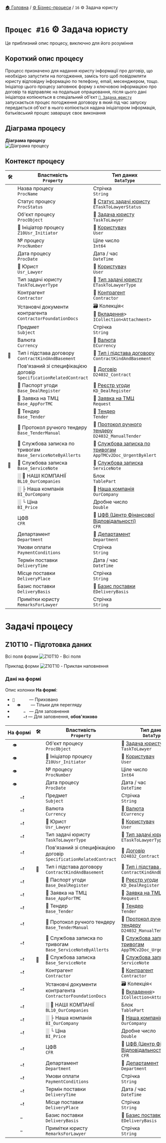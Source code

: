 ﻿[🏠 Головна](../../../README.MD) / [⚙️ Бізнес-процеси](../../README.MD) / `16` ⚙️ Задача юристу

# `Процес #16` ⚙️ Задача юристу

Це приблизний опис процесу, виключно для його розуміння

## Короткий опис процесу

Процесс призначено для надання юристу інформації про договір, що необхідно запустити на погодження, замісь того щоб повідомляти юристу відповідну інформацію по телефону, email, месенджером, тощо.
Ініціатор цього процесу заповнює форму з ключовою інформацією про договір та відправляє на подальше опрацювання, після цього дані ініціатора копіюються в спеціальний об'єкт [`📘 Задача юристу`](../../../Entities/TaskToLawyer.md) запускається процес погодження договору в який під час запуску передається об'єкт в нього копіюється надана ініціатором інформація, батьківський процес заваршує своє виконання

## Діаграма процесу

**Діаграма процесу**  
![Діаграма процесу](./Pictures/ProcDiagram.png)

## Контекст процесу


|🛠️| Властивість </br> `Property` | Тип даних </br> `DataType` | Примітки |
|---|---|---|---|
|| Назва процесу </br> `ProcName` | Стрічка </br> `String` |  |
|| Статус процесу </br> `ProcStatus` | 🎲 [Статус задачі юристу](../../../Enums/ETaskToLawyerStatus.md) </br> `ETaskToLawyerStatus` |  |
|| Об'єкт процесу </br> `ProcObject` | 📘 [Задача юристу](../../../Entities/TaskToLawyer.md) </br> `TaskToLawyer` |  |
|| 👤 Ініціатор процесу </br> `Z10Usr_Initiator` | 📘 [Користувач](../../../Entities/User.md) </br> `User` |  |
|| № процесу </br> `ProcNumber` | Ціле число </br> `Int64` |  |
|| Дата процесу </br> `ProcDate` | Дата / час </br> `DateTime` |  |
|| 👤 Юрист </br> `Usr_Lawyer` | 📘 [Користувач](../../../Entities/User.md) </br> `User` |  |
|| Тип задачі юристу </br> `TaskToLawyerType` | 🎲 [Тип задачі юристу](../../../Enums/ETaskToLawyerType.md) </br> `ETaskToLawyerType` |  |
|| Контрагент </br> `Contractor` | 📘 [Контрагент](../../../Entities/Contractor.md) </br> `Contractor` |  |
|| Установчі документи контрагента </br> `ContractorFoundationDocs` | 🗃 Колекція<📘 [Вкладення](../../../Entities/Attachment.md)> </br> `ICollection<Attachment>` |  |
|| Предмет </br> `Subject` | Стрічка </br> `String` |  |
|| Валюта </br> `Currency` | 🎲 [Валюта](../../../Enums/ECurrency.md) </br> `ECurrency` |  |
|🚧| Тип і підстава договору </br> `ContractKindAndBasement` | 📘 [Тип і підстава договору](../../../Entities/ContractKindAndBasement.md) </br> `ContractKindAndBasement` |  |
|| Пов'язаний зі специфікацією договір </br> `SpecificationRelatedContract` | 📕 [Договір](../../../Documents/D24032_Contract.md) </br> `D24032_Contract` |  |
|| 🔗 Паспорт угоди </br> `Base_DealRegister` | 📕 [Реєстр угоди](../../../Documents/KD_DealRegister.md) </br> `KD_DealRegister` |  |
|| 🔗 Заявка на ТМЦ </br> `Base_AppForTMC` | 📘 [Заявка на ТМЦ](../../../Entities/Request.md) </br> `Request` |  |
|| 🔗 Тендер </br> `Base_Tender` | 📘 [Тендер](../../../Entities/Tender.md) </br> `Tender` |  |
|| 🔗 Протокол ручного тендеру </br> `Base_TenderManual` | 📕 [Протокол ручного тендеру](../../../Documents/D24032_ManualTender.md) </br> `D24032_ManualTender` |  |
|| 🔗 Службова записка по тривогам </br> `Base_ServiceNoteByAllerts` | 📕 [Службова записка по тривогам](../../../Documents/AppTMCv2Doc_UrgentByAlert.md) </br> `AppTMCv2Doc_UrgentByAlert` |  |
|🚧| 🔗 Службова записка </br> `Base_ServiceNote` | 📕 [Службова записка](../../../Documents/ServiceNote.md) </br> `ServiceNote` |  |
|| ░ 🧰 НАШІ КОМПАНІЇ </br> `BL10_OurCompanies` | Блок </br> `TablePart` |  |
|| ░  ├ Наша компанія </br> `BI_OurCompany` | 📘 [Наша компанія](../../../Entities/OurCompany.md) </br> `OurCompany` |  |
|| ░  └ Ціна </br> `BI_Price` | Дробне число </br> `Double` |  |
|| ЦФВ </br> `CFR` | 📘 [ЦФВ (Центр Фінансової Відповідальності)](../../../Entities/CFR.md) </br> `CFR` |  |
|| Департамент </br> `Department` | 📘 [Департамент](../../../Entities/Department.md) </br> `Department` |  |
|| Умови оплати </br> `PaymentConditions` | Стрічка </br> `String` |  |
|| Термін поставки </br> `DeliveryTime` | Дата / час </br> `DateTime` |  |
|| Місце поставки </br> `DeliveryPlace` | Стрічка </br> `String` |  |
|| Базис поставки </br> `DeliveryBasis` | 🎲 [Базис поставки](../../../Enums/EDeliveryBasis.md) </br> `EDeliveryBasis` |  |
|| Примітки юристу </br> `RemarksForLawyer` | Стрічка </br> `String` |  |

# Задачі процесу

## Z10T10 - Підготовка даних

Всі поля форми
![Z10T10 - Всі поля](./Pictures/Forms/Z10T10__PrepareData.png)

Приклад форми
![Z10T10 - Приклан наповнення](./Pictures/Forms/Z10T10__PrepareDataSample.png)

### Дані на формі

Опис колонки **На формі**:
- `🚫      ` — Приховано
- `  👁️    ` — Тільки для перегляду
- `     ✏️ ` — Для заповнення
- `     ✏️❗` — Для заповнення, **обов'язково**

|На формі|🛠️| Властивість </br> `Property` | Тип даних </br> `DataType` | Примітки |
|---|---|---|---|---|
|`  👁️    `|| Об'єкт процесу </br> `ProcObject` | 📘 [Задача юристу](../../../Entities/TaskToLawyer.md) </br> `TaskToLawyer` |  |
|`  👁️    `|| 👤 Ініціатор процесу </br> `Z10Usr_Initiator` | 📘 [Користувач](../../../Entities/User.md) </br> `User` |  |
|`  👁️    `|| № процесу </br> `ProcNumber` | Ціле число </br> `Int64` |  |
|`  👁️    `|| Дата процесу </br> `ProcDate` | Дата / час </br> `DateTime` |  |
|`     ✏️❗`|| Предмет </br> `Subject` | Стрічка </br> `String` |  |
|`     ✏️❗`|| Валюта </br> `Currency` | 🎲 [Валюта](../../../Enums/ECurrency.md) </br> `ECurrency` |  |
|`     ✏️❗`|| 👤 Юрист </br> `Usr_Lawyer` | 📘 [Користувач](../../../Entities/User.md) </br> `User` |  |
|`     ✏️❗`|| Тип задачі юристу </br> `TaskToLawyerType` | 🎲 [Тип задачі юристу](../../../Enums/ETaskToLawyerType.md) </br> `ETaskToLawyerType` |  |
|`     ✏️❗`|| Пов'язаний зі специфікацією договір </br> `SpecificationRelatedContract` | 📕 [Договір](../../../Documents/D24032_Contract.md) </br> `D24032_Contract` |  |
|`     ✏️❗`|🚧| Тип і підстава договору </br> `ContractKindAndBasement` | 📘 [Тип і підстава договору](../../../Entities/ContractKindAndBasement.md) </br> `ContractKindAndBasement` |  |
|`     ✏️❗`|| 🔗 Паспорт угоди </br> `Base_DealRegister` | 📕 [Реєстр угоди](../../../Documents/KD_DealRegister.md) </br> `KD_DealRegister` |  |
|`     ✏️❗`|| 🔗 Заявка на ТМЦ </br> `Base_AppForTMC` | 📘 [Заявка на ТМЦ](../../../Entities/Request.md) </br> `Request` |  |
|`     ✏️❗`|| 🔗 Тендер </br> `Base_Tender` | 📘 [Тендер](../../../Entities/Tender.md) </br> `Tender` |  |
|`     ✏️❗`|| 🔗 Протокол ручного тендеру </br> `Base_TenderManual` | 📕 [Протокол ручного тендеру](../../../Documents/D24032_ManualTender.md) </br> `D24032_ManualTender` |  |
|`     ✏️❗`|| 🔗 Службова записка по тривогам </br> `Base_ServiceNoteByAllerts` | 📕 [Службова записка по тривогам](../../../Documents/AppTMCv2Doc_UrgentByAlert.md) </br> `AppTMCv2Doc_UrgentByAlert` |  |
|`     ✏️❗`|🚧| 🔗 Службова записка </br> `Base_ServiceNote` | 📕 [Службова записка](../../../Documents/ServiceNote.md) </br> `ServiceNote` |  |
|`     ✏️❗`|| Контрагент </br> `Contractor` | 📘 [Контрагент](../../../Entities/Contractor.md) </br> `Contractor` |  |
|`     ✏️❗`|| Установчі документи контрагента </br> `ContractorFoundationDocs` | 🗃 Колекція<📘 [Вкладення](../../../Entities/Attachment.md)> </br> `ICollection<Attachment>` |  |
|`     ✏️❗`|| ░ 🧰 НАШІ КОМПАНІЇ </br> `BL10_OurCompanies` | Блок </br> `TablePart` |  |
|`     ✏️❗`|| ░  ├ Наша компанія </br> `BI_OurCompany` | 📘 [Наша компанія](../../../Entities/OurCompany.md) </br> `OurCompany` |  |
|`     ✏️❗`|| ░  └ Ціна </br> `BI_Price` | Дробне число </br> `Double` |  |
|`     ✏️❗`|| ЦФВ </br> `CFR` | 📘 [ЦФВ (Центр Фінансової Відповідальності)](../../../Entities/CFR.md) </br> `CFR` |  |
|`     ✏️❗`|| Департамент </br> `Department` | 📘 [Департамент](../../../Entities/Department.md) </br> `Department` |  |
|`     ✏️❗`|| Умови оплати </br> `PaymentConditions` | Стрічка </br> `String` |  |
|`     ✏️❗`|| Термін поставки </br> `DeliveryTime` | Дата / час </br> `DateTime` |  |
|`     ✏️❗`|| Місце поставки </br> `DeliveryPlace` | Стрічка </br> `String` |  |
|`     ✏️ `|| Базис поставки </br> `DeliveryBasis` | 🎲 [Базис поставки](../../../Enums/EDeliveryBasis.md) </br> `EDeliveryBasis` |  |
|`     ✏️ `|| Примітки юристу </br> `RemarksForLawyer` | Стрічка </br> `String` |  |